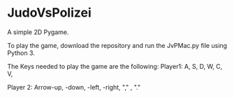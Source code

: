 # JudoVsPolizei
A simple 2D Pygame.


To play the game, download the repository and run the JvPMac.py file using Python 3.

The Keys needed to play the game are the following:
Player1: 
A, S, D, W, C, V, 

Player 2:
Arrow-up, -down, -left, -right, "," , "."

